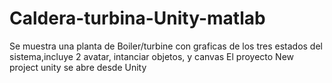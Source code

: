 # Caldera-turbina-Unity-matlab
Se muestra una planta de Boiler/turbine con graficas de los tres estados del sistema,incluye 2 avatar, intanciar objetos, y canvas
El proyecto New project unity se abre desde Unity
